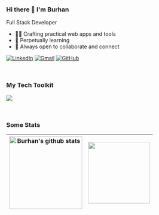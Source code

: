 ### Hi there 👋 I'm Burhan

Full Stack Developer

* 👨‍💻  Crafting practical web apps and tools
* 🌱  Perpetually learning
* 💬  Always open to collaborate and connect
<!--
**burhan-syed/burhan-syed** is a ✨ _special_ ✨ repository because its `README.md` (this file) appears on your GitHub profile.

Here are some ideas to get you started:

- 🔭 I’m currently working on ...
- 🌱 I’m currently learning ...
- 👯 I’m looking to collaborate on ...
- 🤔 I’m looking for help with ...
- 💬 Ask me about ...
- 📫 How to reach me: ...
- 😄 Pronouns: ...
- ⚡ Fun fact: ...
-->

[![LinkedIn](https://img.shields.io/badge/linkedin%20-%230077B5.svg?&style=flat-square&logo=linkedin&logoColor=white&link=https://www.linkedin.com/in/burhan-syed/)](https://www.linkedin.com/in/burhan-syed/)
[![Gmail](https://img.shields.io/badge/email%20-%23D14836.svg?&style=flat-square&logo=gmail&logoColor=white&link=mailto:bursyed@gmail.com)](mailto:bursyed@gmail.com)
[![GitHub](https://img.shields.io/badge/github%20-%23121011.svg?&style=flat-square&logo=github&logoColor=white&link=https://github.com/burhan-syed)](https://github.com/burhan-syed)

<br/>

### My Tech Toolkit
<p align="left">
  <a href="https://skillicons.dev">
    <img src="https://skillicons.dev/icons?i=ts,react,nextjs,tailwindcss,prisma,postgres,aws" />
  </a>
</p>

<br/>

### Some Stats
| <a href="https://github-readme-stats.vercel.app/api?username=burhan-syed&show_icons=true&include_all_commits=true&theme=transparent&hide_border=true"><img height="195" align="center" src="https://github-readme-stats.vercel.app/api?username=burhan-syed&show_icons=true&include_all_commits=true&theme=transparent&hide_border=true" alt="Burhan's github stats" /></a> | <a href="https://github-readme-stats.vercel.app/api/top-langs/?username=burhan-syed&layout=compact&theme=transparent&hide_border=true"><img align="center" height="165" src="https://github-readme-stats.vercel.app/api/top-langs/?username=burhan-syed&layout=compact&theme=transparent&hide_border=true" /></a> |
| ------------- | ------------- |  

